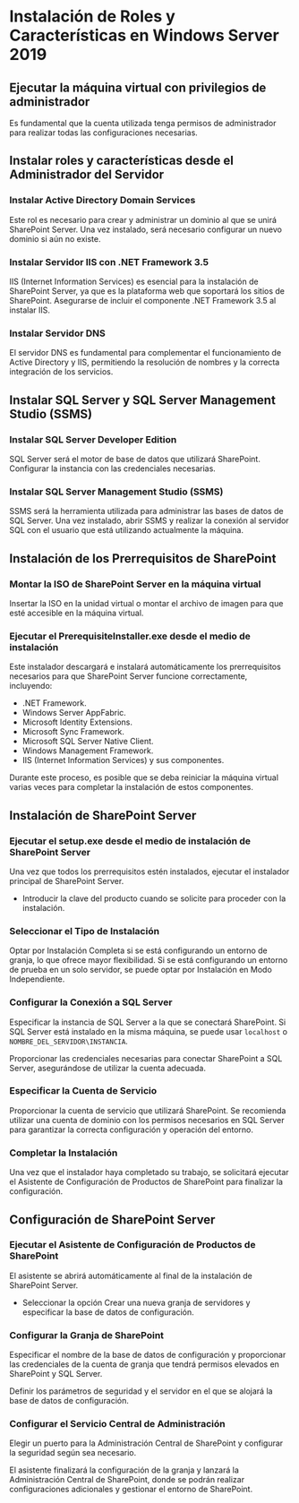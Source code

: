 
# Instalación de Roles y Características en Windows Server 2019

## Ejecutar la máquina virtual con privilegios de administrador

Es fundamental que la cuenta utilizada tenga permisos de administrador para realizar todas las configuraciones necesarias.

## Instalar roles y características desde el Administrador del Servidor

### Instalar Active Directory Domain Services
Este rol es necesario para crear y administrar un dominio al que se unirá SharePoint Server. Una vez instalado, será necesario configurar un nuevo dominio si aún no existe.

### Instalar Servidor IIS con .NET Framework 3.5
IIS (Internet Information Services) es esencial para la instalación de SharePoint Server, ya que es la plataforma web que soportará los sitios de SharePoint. Asegurarse de incluir el componente .NET Framework 3.5 al instalar IIS.

### Instalar Servidor DNS
El servidor DNS es fundamental para complementar el funcionamiento de Active Directory y IIS, permitiendo la resolución de nombres y la correcta integración de los servicios.

## Instalar SQL Server y SQL Server Management Studio (SSMS)

### Instalar SQL Server Developer Edition
SQL Server será el motor de base de datos que utilizará SharePoint. Configurar la instancia con las credenciales necesarias.

### Instalar SQL Server Management Studio (SSMS)
SSMS será la herramienta utilizada para administrar las bases de datos de SQL Server. Una vez instalado, abrir SSMS y realizar la conexión al servidor SQL con el usuario que está utilizando actualmente la máquina.

## Instalación de los Prerrequisitos de SharePoint

### Montar la ISO de SharePoint Server en la máquina virtual
Insertar la ISO en la unidad virtual o montar el archivo de imagen para que esté accesible en la máquina virtual.

### Ejecutar el PrerequisiteInstaller.exe desde el medio de instalación
Este instalador descargará e instalará automáticamente los prerrequisitos necesarios para que SharePoint Server funcione correctamente, incluyendo:

- .NET Framework.
- Windows Server AppFabric.
- Microsoft Identity Extensions.
- Microsoft Sync Framework.
- Microsoft SQL Server Native Client.
- Windows Management Framework.
- IIS (Internet Information Services) y sus componentes.

Durante este proceso, es posible que se deba reiniciar la máquina virtual varias veces para completar la instalación de estos componentes.

## Instalación de SharePoint Server

### Ejecutar el setup.exe desde el medio de instalación de SharePoint Server
Una vez que todos los prerrequisitos estén instalados, ejecutar el instalador principal de SharePoint Server.

- Introducir la clave del producto cuando se solicite para proceder con la instalación.

### Seleccionar el Tipo de Instalación
Optar por Instalación Completa si se está configurando un entorno de granja, lo que ofrece mayor flexibilidad. Si se está configurando un entorno de prueba en un solo servidor, se puede optar por Instalación en Modo Independiente.

### Configurar la Conexión a SQL Server
Especificar la instancia de SQL Server a la que se conectará SharePoint. Si SQL Server está instalado en la misma máquina, se puede usar `localhost` o `NOMBRE_DEL_SERVIDOR\INSTANCIA`.

Proporcionar las credenciales necesarias para conectar SharePoint a SQL Server, asegurándose de utilizar la cuenta adecuada.

### Especificar la Cuenta de Servicio
Proporcionar la cuenta de servicio que utilizará SharePoint. Se recomienda utilizar una cuenta de dominio con los permisos necesarios en SQL Server para garantizar la correcta configuración y operación del entorno.

### Completar la Instalación
Una vez que el instalador haya completado su trabajo, se solicitará ejecutar el Asistente de Configuración de Productos de SharePoint para finalizar la configuración.

## Configuración de SharePoint Server

### Ejecutar el Asistente de Configuración de Productos de SharePoint
El asistente se abrirá automáticamente al final de la instalación de SharePoint Server.

- Seleccionar la opción Crear una nueva granja de servidores y especificar la base de datos de configuración.

### Configurar la Granja de SharePoint
Especificar el nombre de la base de datos de configuración y proporcionar las credenciales de la cuenta de granja que tendrá permisos elevados en SharePoint y SQL Server.

Definir los parámetros de seguridad y el servidor en el que se alojará la base de datos de configuración.

### Configurar el Servicio Central de Administración
Elegir un puerto para la Administración Central de SharePoint y configurar la seguridad según sea necesario.

El asistente finalizará la configuración de la granja y lanzará la Administración Central de SharePoint, donde se podrán realizar configuraciones adicionales y gestionar el entorno de SharePoint.
